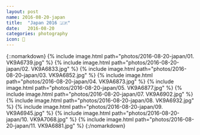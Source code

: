 ```yaml
---
layout: post
name: 2016-08-20-japan
title:  "Japan 2016 🇯🇵"
date:   2016-08-20
categories: photography
icon: 📸
---
```


{::nomarkdown}
{% include image.html path="photos/2016-08-20-japan/01. VK9A6739.jpg" %}
{% include image.html path="photos/2016-08-20-japan/02. VK9A6833.jpg" %}
{% include image.html path="photos/2016-08-20-japan/03. VK9A6852.jpg" %}
{% include image.html path="photos/2016-08-20-japan/04. VK9A6873.jpg" %}
{% include image.html path="photos/2016-08-20-japan/05. VK9A6877.jpg" %}
{% include image.html path="photos/2016-08-20-japan/07. VK9A6902.jpg" %}
{% include image.html path="photos/2016-08-20-japan/08. VK9A6932.jpg" %}
{% include image.html path="photos/2016-08-20-japan/09. VK9A6945.jpg" %}
{% include image.html path="photos/2016-08-20-japan/10. VK9A7068.jpg" %}
{% include image.html path="photos/2016-08-20-japan/11. VK9A6881.jpg" %}
{:/nomarkdown}

